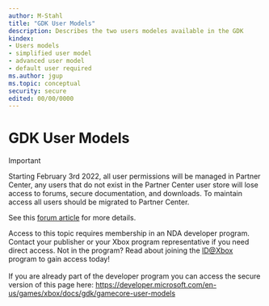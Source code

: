 ```yaml
---
author: M-Stahl
title: "GDK User Models"
description: Describes the two users modeles available in the GDK
kindex:
- Users models
- simplified user model
- advanced user model
- default user required
ms.author: jgup
ms.topic: conceptual
security: secure
edited: 00/00/0000
---
```


# GDK User Models
> [!IMPORTANT]
> Starting February 3rd 2022, all user permissions will be managed in Partner Center, any users that do not exist in the Partner Center user store will lose access to forums, secure documentation, and downloads. To maintain access all users should be migrated to Partner Center. <p></p>See this <a href="https://forums.xboxlive.com/articles/132187/breaking-change-user-access-for-forums-secure-docu.html">forum article</a> for more details.  

 Access to this topic requires membership in an NDA developer program. Contact your publisher or your Xbox program representative if you need direct access. Not in the program? Read about joining the <a href="https://www.xbox.com/Developers/id">ID@Xbox</a> program to gain access today!  <br/><br/>If you are already part of the developer program you can access the secure version of this page here: <a target="_blank" href="https://developer.microsoft.com/en-us/games/xbox/docs/gdk/gamecore-user-models">https://developer.microsoft.com/en-us/games/xbox/docs/gdk/gamecore-user-models</a>